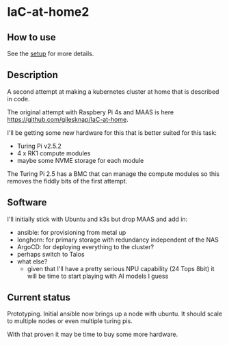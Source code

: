 # IaC-at-home2

## How to use

See the [setup](docs/setup.md) for more details.


## Description

A second attempt at making a kubernetes cluster at home that is described in code.

The original attempt with Raspbery Pi 4s and MAAS is here https://github.com/gilesknap/IaC-at-home.

I'll be getting some new hardware for this that is better suited for this task:

- Turing Pi v2.5.2
- 4 x RK1 compute modules
- maybe some NVME storage for each module

The Turing Pi 2.5 has a BMC that can manage the compute modules so this removes the fiddly bits of the first attempt.

## Software

I'll initially stick with Ubuntu and k3s but drop MAAS and add in:
- ansible: for provisioning from metal up
- longhorn: for primary storage with redundancy independent of the NAS
- ArgoCD: for deploying everything to the cluster?
- perhaps switch to Talos
- what else?
  - given that I'll have a pretty serious NPU capability (24 Tops 8bit) it will be time to start playing with AI models I guess

## Current status

Prototyping. Initial ansible now brings up a node with ubuntu. It should scale to multiple nodes or even multiple turing pis.

With that proven it may be time to buy some more hardware.
